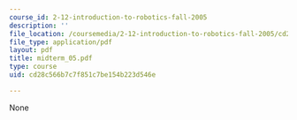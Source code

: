 ```yaml
---
course_id: 2-12-introduction-to-robotics-fall-2005
description: ''
file_location: /coursemedia/2-12-introduction-to-robotics-fall-2005/cd28c566b7c7f851c7be154b223d546e_midterm_05.pdf
file_type: application/pdf
layout: pdf
title: midterm_05.pdf
type: course
uid: cd28c566b7c7f851c7be154b223d546e

---
```

None